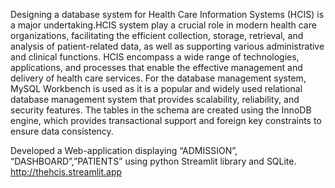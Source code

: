 Designing a database system for Health Care Information Systems (HCIS) is a major undertaking.HCIS system play a crucial role in modern health care organizations, 
facilitating the efficient collection, storage, retrieval, and analysis of patient-related data,
as well as supporting various administrative and clinical functions. HCIS encompass a wide range of technologies, applications, and processes that enable the effective 
management and delivery of health care services.
For the database management system, MySQL Workbench is used as it is a popular and widely used relational database management system that provides scalability, 
reliability, and security features. The tables in the schema are created using the InnoDB engine, which provides transactional support and foreign key constraints 
to ensure data consistency.

Developed a Web-application displaying “ADMISSION”, “DASHBOARD”,”PATIENTS” using  python Streamlit library and SQLite.
http://thehcis.streamlit.app 
